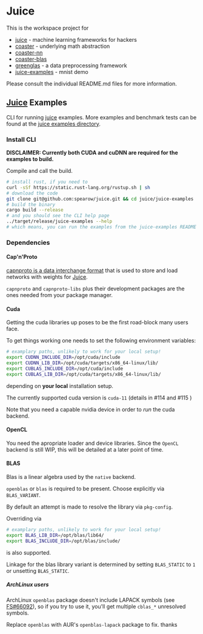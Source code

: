 # Juice

This is the workspace project for

* [juice](https://github.com/spearow/juice/blob/master/juice/README.md) - machine learning frameworks for hackers
* [coaster](https://github.com/spearow/juice/blob/master/coaster/README.md) - underlying math abstraction
* [coaster-nn](https://github.com/spearow/juice/blob/master/coaster-nn/README.md)
* [coaster-blas](https://github.com/spearow/juice/blob/master/coaster-blas/README.md)
* [greenglas](https://github.com/spearow/juice/blob/master/greenglas/README.md) - a data preprocessing framework
* [juice-examples](https://github.com/spearow/juice/blob/master/juice-examples/README.md) - mnist demo

 Please consult the individual README.md files for more information.

## [Juice](https://github.com/spearow/juice) Examples

CLI for running [juice](https://github.com/spearow/juice) examples. More examples and benchmark tests can be found at the [juice examples directory](https://github.com/spearow/juice#examples).

### Install CLI

**DISCLAIMER: Currently both CUDA and cuDNN are required for the examples to build.**

Compile and call the build.

```bash
# install rust, if you need to
curl -sSf https://static.rust-lang.org/rustup.sh | sh
# download the code
git clone git@github.com:spearow/juice.git && cd juice/juice-examples
# build the binary
cargo build --release
# and you should see the CLI help page
../target/release/juice-examples --help
# which means, you can run the examples from the juice-examples README
```


### Dependencies

#### Cap'n'Proto

[capnproto is a data interchange format](https://capnproto.org/) that is used to store and load networks with weights for [Juice](https://github.com/spearow/juice/juice).

`capnproto` and `capnproto-libs` plus their development packages are the ones needed from your package manager.

#### Cuda

Getting the cuda libraries up poses to be the first road-block many users face.

To get things working one needs to set the following environment variables:

```zsh
# examplary paths, unlikely to work for your local setup!
export CUDNN_INCLUDE_DIR=/opt/cuda/include
export CUDNN_LIB_DIR=/opt/cuda/targets/x86_64-linux/lib/
export CUBLAS_INCLUDE_DIR=/opt/cuda/include
export CUBLAS_LIB_DIR=/opt/cuda/targets/x86_64-linux/lib/
```

depending on __your local__ installation setup.

The currently supported cuda version is `cuda-11` (details in #114 and #115 )

Note that you need a capable nvidia device in order to _run_ the cuda backend.

#### OpenCL

You need the apropriate loader and device libraries. Since the `OpenCL` backend is still WIP, this will be detailed at a later point of time.

#### BLAS

Blas is a linear algebra used by the `native` backend.

`openblas` or `blas` is required to be present. Choose explicitly via `BLAS_VARIANT`.

By default an attempt is made to resolve the library via `pkg-config`.

Overriding via

```zsh
# examplary paths, unlikely to work for your local setup!
export BLAS_LIB_DIR=/opt/blas/lib64/
export BLAS_INCLUDE_DIR=/opt/blas/include/
```

is also supported.

Linkage for the blas library variant is determined by setting `BLAS_STATIC` to `1` or unsetting `BLAS_STATIC`.

##### ArchLinux users

ArchLinux `openblas` package doesn't include LAPACK symbols (see [FS#66092](https://bugs.archlinux.org/task/66092)), so if you try to use it, you'll get multiple `cblas_*` unresolved symbols.

Replace `openblas` with AUR's `openblas-lapack` package to fix.
thanks
